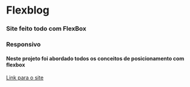# Flexblog

### Site feito todo com FlexBox
### Responsivo

#### Neste projeto foi abordado todos os conceitos de posicionamento com flexbox

<a href="https://wanderson648.github.io/flexblog/">Link para o site</a>
